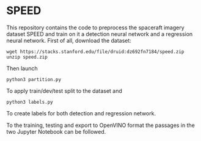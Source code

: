 # SPEED
This repository contains the code to preprocess the spaceraft imagery dataset SPEED and train on it a detection neural network and a regression neural network.
First of all, download the dataset:
```
wget https://stacks.stanford.edu/file/druid:dz692fn7184/speed.zip
unzip speed.zip
```

Then launch

```
python3 partition.py
```
To apply train/dev/test split to the dataset and
```
python3 labels.py
```
To create labels for both detection and regression network.

To the training, testing and export to OpenVINO format the passages in the two Jupyter Notebook can be followed.
